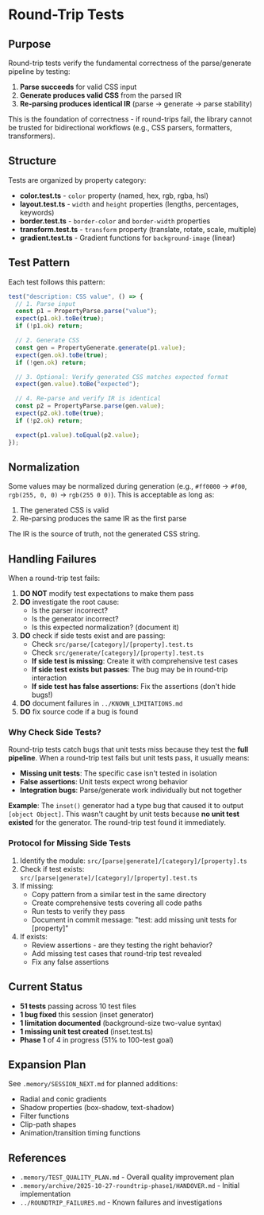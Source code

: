 # Round-Trip Tests

## Purpose

Round-trip tests verify the fundamental correctness of the parse/generate pipeline by testing:

1. **Parse succeeds** for valid CSS input
2. **Generate produces valid CSS** from the parsed IR
3. **Re-parsing produces identical IR** (parse → generate → parse stability)

This is the foundation of correctness - if round-trips fail, the library cannot be trusted for bidirectional workflows (e.g., CSS parsers, formatters, transformers).

## Structure

Tests are organized by property category:

- **color.test.ts** - `color` property (named, hex, rgb, rgba, hsl)
- **layout.test.ts** - `width` and `height` properties (lengths, percentages, keywords)
- **border.test.ts** - `border-color` and `border-width` properties
- **transform.test.ts** - `transform` property (translate, rotate, scale, multiple)
- **gradient.test.ts** - Gradient functions for `background-image` (linear)

## Test Pattern

Each test follows this pattern:

```typescript
test("description: CSS value", () => {
  // 1. Parse input
  const p1 = PropertyParse.parse("value");
  expect(p1.ok).toBe(true);
  if (!p1.ok) return;

  // 2. Generate CSS
  const gen = PropertyGenerate.generate(p1.value);
  expect(gen.ok).toBe(true);
  if (!gen.ok) return;

  // 3. Optional: Verify generated CSS matches expected format
  expect(gen.value).toBe("expected");

  // 4. Re-parse and verify IR is identical
  const p2 = PropertyParse.parse(gen.value);
  expect(p2.ok).toBe(true);
  if (!p2.ok) return;

  expect(p1.value).toEqual(p2.value);
});
```

## Normalization

Some values may be normalized during generation (e.g., `#ff0000` → `#f00`, `rgb(255, 0, 0)` → `rgb(255 0 0)`). This is acceptable as long as:

1. The generated CSS is valid
2. Re-parsing produces the same IR as the first parse

The IR is the source of truth, not the generated CSS string.

## Handling Failures

When a round-trip test fails:

1. **DO NOT** modify test expectations to make them pass
2. **DO** investigate the root cause:
   - Is the parser incorrect?
   - Is the generator incorrect?
   - Is this expected normalization? (document it)
3. **DO** check if side tests exist and are passing:
   - Check `src/parse/[category]/[property].test.ts`
   - Check `src/generate/[category]/[property].test.ts`
   - **If side test is missing**: Create it with comprehensive test cases
   - **If side test exists but passes**: The bug may be in round-trip interaction
   - **If side test has false assertions**: Fix the assertions (don't hide bugs!)
4. **DO** document failures in `../KNOWN_LIMITATIONS.md`
5. **DO** fix source code if a bug is found

### Why Check Side Tests?

Round-trip tests catch bugs that unit tests miss because they test the **full pipeline**. When a round-trip test fails but unit tests pass, it usually means:

- **Missing unit tests**: The specific case isn't tested in isolation
- **False assertions**: Unit tests expect wrong behavior
- **Integration bugs**: Parse/generate work individually but not together

**Example**: The `inset()` generator had a type bug that caused it to output `[object Object]`. This wasn't caught by unit tests because **no unit test existed** for the generator. The round-trip test found it immediately.

### Protocol for Missing Side Tests

1. Identify the module: `src/[parse|generate]/[category]/[property].ts`
2. Check if test exists: `src/[parse|generate]/[category]/[property].test.ts`
3. If missing:
   - Copy pattern from a similar test in the same directory
   - Create comprehensive tests covering all code paths
   - Run tests to verify they pass
   - Document in commit message: "test: add missing unit tests for [property]"
4. If exists:
   - Review assertions - are they testing the right behavior?
   - Add missing test cases that round-trip test revealed
   - Fix any false assertions

## Current Status

- **51 tests** passing across 10 test files
- **1 bug fixed** this session (inset generator)
- **1 limitation documented** (background-size two-value syntax)
- **1 missing unit test created** (inset.test.ts)
- **Phase 1** of 4 in progress (51% to 100-test goal)

## Expansion Plan

See `.memory/SESSION_NEXT.md` for planned additions:
- Radial and conic gradients
- Shadow properties (box-shadow, text-shadow)
- Filter functions
- Clip-path shapes
- Animation/transition timing functions

## References

- `.memory/TEST_QUALITY_PLAN.md` - Overall quality improvement plan
- `.memory/archive/2025-10-27-roundtrip-phase1/HANDOVER.md` - Initial implementation
- `../ROUNDTRIP_FAILURES.md` - Known failures and investigations
